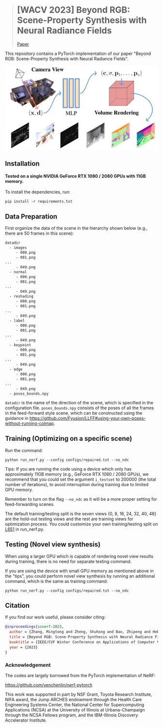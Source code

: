 > # [WACV 2023] Beyond RGB: Scene-Property Synthesis with Neural Radiance Fields <br>
> [Paper](https://arxiv.org/abs/2206.04669)

This repository contains a PyTorch implementation of our paper "Beyond RGB: Scene-Property Synthesis with Neural Radiance Fields".

![Pipeline](figs/pipeline.png)

## Installation

#### Tested on a single NVIDIA GeForce RTX 1080 / 2080 GPUs with 11GB memory.

To install the dependencies, run:

```
pip install -r requirements.txt
```

## Data Preparation
First organize the data of the scene in the hierarchy shown below (e.g., there are 50 frames in this scene):

```
datadir
  - images
     - 000.png
     - 001.png
...
     - 049.png
  - normal
     - 000.png
     - 001.png
...
     - 049.png
  - reshading
     - 000.png
     - 001.png
...
     - 049.png
  - label
     - 000.png
     - 001.png
...
     - 049.png
  - keypoint
     - 000.png
     - 001.png
...
     - 049.png
  - edge
     - 000.png
     - 001.png
...
     - 049.png
  - poses_bounds.npy
```

`datadir` is the name of the direction of the scene, which is specified in the configuration file. `poses_bounds.npy` consists of the poses of all the frames in the feed-forward style scene,
which can be constructed using the guidance in https://github.com/Fyusion/LLFF#using-your-own-poses-without-running-colmap.

## Training (Optimizing on a specific scene)

Run the command:

```
python run_nerf.py --config configs/repaired.txt --no_ndc
```

Tips: If you are running the code using a device which only has approximately 11GB memory (e.g., GeForce RTX 1080 / 2080 GPUs),
we recommend that you could set the argument `i_testset` to 200000 (the total number of iterations), to avoid interruption during training due to limited GPU memory.

Remember to turn on the flag `--no_ndc` as it will be a more proper setting for feed-forwarding scenes.

The default training/testing split is the seven views {0, 8, 16, 24, 32, 40, 48} are the hold-out testing views
and the rest are training views for optimization process. You could customize your own training/testing split on [L651](https://github.com/zsh2000/SS-NeRF/blob/856a3b3d12698a710b2b7a6805d878109a7cc692/run_nerf.py#L651) in run_nerf.py.


## Testing (Novel view synthesis)

When using a larger GPU which is capable of rendering novel view results during training, there is no need for separate testing command.

If you are using the device with small GPU memory as mentioned above in the "tips", you could perform novel view synthesis by
running an additional command, which is the same as training command:

```
python run_nerf.py --config configs/repaired.txt --no_ndc
```

## Citation
If you find our work useful, please consider citing:
```BibTeX
@inproceedings{ssnerf-2023,
  author = {Zhang, Mingtong and Zheng, Shuhong and Bao, Zhipeng and Hebert, Martial and Wang, Yu-Xiong},
  title = {Beyond RGB: Scene-Property Synthesis with Neural Radiance Fields},
  booktitle = {IEEE/CVF Winter Conference on Applications of Computer Vision (WACV)},
  year = {2023}
}
```

### Acknowledgement
The codes are largely borrowed from the PyTorch implementation of NeRF:

https://github.com/yenchenlin/nerf-pytorch

This work was supported in part by NSF Grant, Toyota Research Institute, NIFA award, the Jump ARCHES endowment through the Health Care
Engineering Systems Center, the National Center for Supercomputing Applications (NCSA) at the University of Illinois
at Urbana-Champaign through the NCSA Fellows program,
and the IBM-Illinois Discovery Accelerator Institute.
